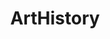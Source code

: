 ---
title: ArtHistory
crosslinks:
- pics
- whatstheword
- AskHistory
- AskReddit
- artdocumentaries
- autotldr
- worldnews
---